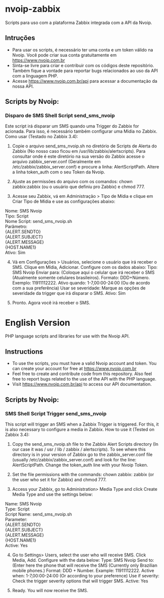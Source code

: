 # nvoip-zabbix
Scripts para uso com a plataforma Zabbix integrada com a API da Nvoip.

## Intruções
- Para usar os scripts, é necessário ter uma conta e um token válido na Nvoip. Você pode criar sua conta gratuitamente em https://www.nvoip.com.br
- Sinta-se livre para criar e contribuir com os códigos deste repositório. Também fique a vontade para reportar bugs relacionados ao uso da API com a linguagem PHP.
- Acesse https://www.nvoip.com.br/api para acessar a documentação da nossa API.

## Scripts by Nvoip:
### Disparo de SMS Shell Script send_sms_nvoip
Este script irá disparar um SMS quando uma Trigger do Zabbix for acionada. Para isso, é necessário também configurar uma Midia no Zabbix.
Como usar (Testado no Zabbix 3.4): 

1. Copie o arquivo send_sms_nvoip.sh no diretório de Scripts de Alerta do Zabbix (No nosso caso ficou em /usr/lib/zabbix/alertscripts). Para consultar onde é este diretório na sua versão do Zabbix acesse o arquivo zabbix_server.conf (Geralmente em /etc/zabbix/zabbix_server.conf) e procure a linha: AlertScriptPath.
Altere a linha token_auth com o seu Token da Nvoip.

2. Ajuste as permissões do arquivo com os comandos: chown zabbix:zabbix (ou o usuário que definiu pro Zabbix) e chmod 777.

3. Acesse seu Zabbix, vá em Administração > Tipo de Mídia e clique em Criar Tipo de Mídia e use as configurações abaixo:  

Nome: SMS Nvoip  
Tipo: Script  
Nome Script: send_sms_nvoip.sh  
Parâmetro:  
{ALERT.SENDTO}  
{ALERT.SUBJECT}  
{ALERT.MESSAGE}  
{HOST.NAME1}  
Ativo: Sim  

4. Vá em Configurações > Usuários, selecione o usuário que irá receber o SMS. Clique em Mídia, Adicionar. Configure com os dados abaixo:
Tipo: SMS Nvoip
Enviar para: (Coloque aqui o celular que irá receber o SMS (Atualmente somente celulares brasileiros). Formato: DDD+Número. Exemplo: 11911112222.
Ativo quando: 1-7,00:00-24:00 (Ou de acordo com a sua preferência)
Usar se severidade: Marque as opções de severidade da trigger que irá disparar o SMS.
Ativo: Sim

5. Pronto. Agora você irá receber o SMS.

# English Version
PHP language scripts and libraries for use with the Nvoip API.

## Instructions
- To use the scripts, you must have a valid Nvoip account and token. You can create your account for free at https://www.nvoip.com.br
- Feel free to create and contribute code from this repository. Also feel free to report bugs related to the use of the API with the PHP language.
- Visit https://www.nvoip.com.br/api to access our API documentation.

## Scripts by Nvoip:
### SMS Shell Script Trigger send_sms_nvoip
This script will trigger an SMS when a Zabbix Trigger is triggered. For this, it is also necessary to configure a media in Zabbix.
How to use it (Tested on Zabbix 3.4):

1. Copy the send_sms_nvoip.sh file to the Zabbix Alert Scripts directory (In our case it was / usr / lib / zabbix / alertscripts). To see where this directory is in your version of Zabbix go to the zabbix_server.conf file (usually /etc/zabbix/zabbix_server.conf) and look for the line: AlertScriptPath.
Change the token_auth line with your Nvoip Token.

2. Set the file permissions with the commands: chown zabbix: zabbix (or the user who set it for Zabbix) and chmod 777.

3. Access your Zabbix, go to Administration> Media Type and click Create Media Type and use the settings below:

Name: SMS Nvoip  
Type: Script  
Script Name: send_sms_nvoip.sh  
Parameter:  
{ALERT.SENDTO}  
{ALERT.SUBJECT}  
{ALERT.MESSAGE}  
{HOST.NAME1}  
Active: Yes  

4. Go to Settings> Users, select the user who will receive SMS. Click Media, Add. Configure with the data below:
Type: SMS Nvoip
Send to: (Enter here the phone that will receive the SMS (Currently only Brazilian mobile phones.) Format: DDD + Number. Example: 11911112222.
Active when: 1-7,00:00-24:00 (Or according to your preference)
Use if severity: Check the trigger severity options that will trigger SMS.
Active: Yes

5. Ready. You will now receive the SMS.
